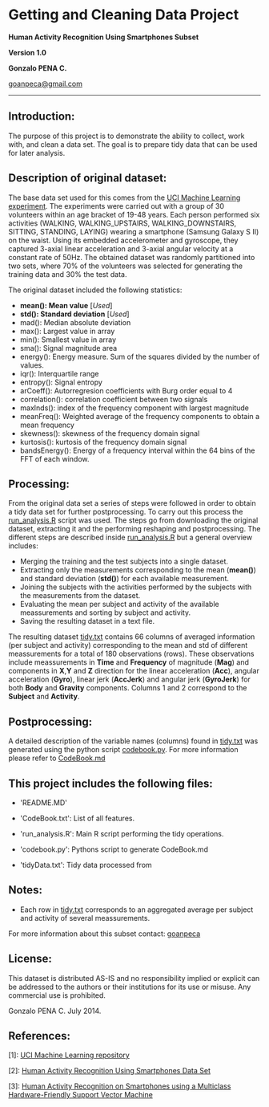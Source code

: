 Getting and Cleaning Data Project
=================================
**Human Activity Recognition Using Smartphones Subset**

**Version 1.0**

**Gonzalo PENA C.**

goanpeca@gmail.com

---------------------------------------------------

Introduction:
-------------
The purpose of this project is to demonstrate the ability to collect, work with, and clean a data set. The goal is to prepare tidy data that can be used for later analysis. 


Description of original dataset:
--------------------------------
The base data set used for this comes from the [UCI Machine Learning experiment](http://archive.ics.uci.edu/ml/datasets/Human+Activity+Recognition+Using+Smartphones). The experiments were carried out with a group of 30 volunteers within an age bracket of 19-48 years. Each person performed six activities (WALKING, WALKING_UPSTAIRS, WALKING_DOWNSTAIRS, SITTING, STANDING, LAYING) wearing a smartphone (Samsung Galaxy S II) on the waist. Using its embedded accelerometer and gyroscope, they captured 3-axial linear acceleration and 3-axial angular velocity at a constant rate of 50Hz. The obtained dataset was randomly partitioned into two sets, where 70% of the volunteers was selected for generating the training data and 30% the test data.

The original dataset included the following statistics:
* **mean(): Mean value**  [*Used*]
* **std(): Standard deviation** [*Used*]
* mad(): Median absolute deviation 
* max(): Largest value in array
* min(): Smallest value in array
* sma(): Signal magnitude area
* energy(): Energy measure. Sum of the squares divided by the number of values. 
* iqr(): Interquartile range 
* entropy(): Signal entropy
* arCoeff(): Autorregresion coefficients with Burg order equal to 4
* correlation(): correlation coefficient between two signals
* maxInds(): index of the frequency component with largest magnitude
* meanFreq(): Weighted average of the frequency components to obtain a mean frequency
* skewness(): skewness of the frequency domain signal 
* kurtosis(): kurtosis of the frequency domain signal 
* bandsEnergy(): Energy of a frequency interval within the 64 bins of the FFT of each window.

Processing:
-----------
From the original data set a series of steps were followed in order to obtain a tidy data set for further postprocessing. To carry out this process the [run_analysis.R](https://github.com/goanpeca/coursera-data-science-getting-and-cleaning-data/blob/master/run_analysis.R) script was used. The steps go from downloading the original dataset, extracting it and the performing reshaping and postprocessing. The different steps are described inside [run_analysis.R](https://github.com/goanpeca/coursera-data-science-getting-and-cleaning-data/blob/master/run_analysis.R) but a general overview includes:
- Merging the training and the test subjects into a single dataset.
- Extracting only the measurements corresponding to the mean (**mean()**) and standard deviation (**std()**) for each available measurement. 
- Joining the subjects with the activities performed by the subjects with the measurements from the dataset.
- Evaluating the mean per subject and activity of the available meassurements and sorting by subject and activity.
- Saving the resulting dataset in a text file.

The resulting dataset [tidy.txt](https://github.com/goanpeca/coursera-data-science-getting-and-cleaning-data/blob/master/tidy.txt) contains 66 columns of averaged information (per subject and activity) corresponding to the mean and std of different meassurements for a total of 180 observations (rows). These observations include meassurements in **Time** and **Frequency** of magnitude (**Mag**) and components in **X**,**Y** and **Z** direction for the linear acceleration (**Acc**), angular acceleration (**Gyro**), linear jerk (**AccJerk**) and angular jerk (**GyroJerk**) for both **Body** and **Gravity** components. Columns 1 and 2 correspond to the **Subject** and **Activity**. 

Postprocessing:
---------------
A detailed description of the variable names (columns) found in [tidy.txt](https://github.com/goanpeca/coursera-data-science-getting-and-cleaning-data/blob/master/tidy.txt) was generated using the python script [codebook.py](https://github.com/goanpeca/coursera-data-science-getting-and-cleaning-data/blob/master/codebook.py). For more information please refer to [CodeBook.md](https://github.com/goanpeca/coursera-data-science-getting-and-cleaning-data/blob/master/CodeBook.md)

This project includes the following files:
------------------------------------------
- 'README.MD'

- 'CodeBook.txt': List of all features.

- 'run_analysis.R': Main R script performing the tidy operations.

- 'codebook.py': Pythons script to generate CodeBook.md

- 'tidyData.txt': Tidy data processed from 


Notes: 
------
- Each row in [tidy.txt](https://github.com/goanpeca/coursera-data-science-getting-and-cleaning-data/blob/master/tidy.txt) corresponds to an aggregated average per subject and activity of several meassurements.

For more information about this subset contact: [goanpeca](mailto:goanpeca@gmail.com)

License:
--------

This dataset is distributed AS-IS and no responsibility implied or explicit can be addressed to the authors or their institutions for its use or misuse. Any commercial use is prohibited.

Gonzalo PENA C. July 2014.  

References:
-----------
[1]: [UCI Machine Learning repository](http://archive.ics.uci.edu/ml/datasets/Human+Activity+Recognition+Using+Smartphones)

[2]: [Human Activity Recognition Using Smartphones Data Set ](https://d396qusza40orc.cloudfront.net/getdata%2Fprojectfiles%2FUCI%20HAR%20Dataset.zip)

[3]: [Human Activity Recognition on Smartphones using a Multiclass Hardware-Friendly Support Vector Machine](http://link.springer.com/chapter/10.1007/978-3-642-35395-6_30)
